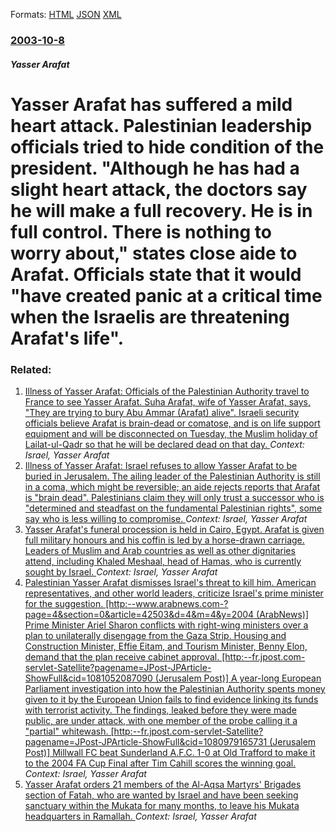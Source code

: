 
Formats: [HTML](/news/2003/10/8/yasser-arafat-has-suffered-a-mild-heart-attack-palestinian-leadership-officials-tried-to-hide-condition-of-the-president-although-he-has.html)  [JSON](/news/2003/10/8/yasser-arafat-has-suffered-a-mild-heart-attack-palestinian-leadership-officials-tried-to-hide-condition-of-the-president-although-he-has.json)  [XML](/news/2003/10/8/yasser-arafat-has-suffered-a-mild-heart-attack-palestinian-leadership-officials-tried-to-hide-condition-of-the-president-although-he-has.xml)  

### [2003-10-8](/news/2003/10/8/index.md)

##### Yasser Arafat
#  Yasser Arafat has suffered a mild heart attack. Palestinian leadership officials tried to hide condition of the president. "Although he has had a slight heart attack, the doctors say he will make a full recovery. He is in full control. There is nothing to worry about," states close aide to Arafat. Officials state that it would "have created panic at a critical time when the Israelis are threatening Arafat's life".




### Related:

1. [ Illness of Yasser Arafat: Officials of the Palestinian Authority travel to France to see Yasser Arafat. Suha Arafat, wife of Yasser Arafat, says, "They are trying to bury Abu Ammar (Arafat) alive". Israeli security officials believe Arafat is brain-dead or comatose, and is on life support equipment and will be disconnected on Tuesday, the Muslim holiday of Lailat-ul-Qadr so that he will be declared dead on that day. ](/news/2004/11/7/illness-of-yasser-arafat-officials-of-the-palestinian-authority-travel-to-france-to-see-yasser-arafat-suha-arafat-wife-of-yasser-arafat.md) _Context: Israel, Yasser Arafat_
2. [ Illness of Yasser Arafat: Israel refuses to allow Yasser Arafat to be buried in Jerusalem. The ailing leader of the Palestinian Authority is still in a coma, which might be reversible; an aide rejects reports that Arafat is "brain dead". Palestinians claim they will only trust a successor who is "determined and steadfast on the fundamental Palestinian rights", some say who is less willing to compromise. ](/news/2004/11/5/illness-of-yasser-arafat-israel-refuses-to-allow-yasser-arafat-to-be-buried-in-jerusalem-the-ailing-leader-of-the-palestinian-authority-i.md) _Context: Israel, Yasser Arafat_
3. [ Yasser Arafat's funeral procession is held in Cairo, Egypt. Arafat is given full military honours and his coffin is led by a horse-drawn carriage. Leaders of Muslim and Arab countries as well as other dignitaries attend, including Khaled Meshaal, head of Hamas, who is currently sought by Israel. ](/news/2004/11/11/yasser-arafat-s-funeral-procession-is-held-in-cairo-egypt-arafat-is-given-full-military-honours-and-his-coffin-is-led-by-a-horse-drawn-ca.md) _Context: Israel, Yasser Arafat_
4. [ Palestinian Yasser Arafat dismisses Israel's threat to kill him. American representatives, and other world leaders, criticize Israel's prime minister for the suggestion. [http:--www.arabnews.com-?page=4&section=0&article=42503&d=4&m=4&y=2004 (ArabNews)] Prime Minister Ariel Sharon conflicts with right-wing ministers over a plan to unilaterally disengage from the Gaza Strip. Housing and Construction Minister, Effie Eitam, and Tourism Minister, Benny Elon, demand that the plan receive cabinet approval. [http:--fr.jpost.com-servlet-Satellite?pagename=JPost-JPArticle-ShowFull&cid=1081052087090 (Jerusalem Post)] A year-long European Parliament investigation into how the Palestinian Authority spents money given to it by the European Union fails to find evidence linking its funds with terrorist activity. The findings, leaked before they were made public, are under attack, with one member of the probe calling it a "partial" whitewash. [http:--fr.jpost.com-servlet-Satellite?pagename=JPost-JPArticle-ShowFull&cid=1080979165731 (Jerusalem Post)] Millwall FC beat Sunderland A.F.C. 1-0 at Old Trafford to make it to the 2004 FA Cup Final after Tim Cahill scores the winning goal.](/news/2004/04/4/palestinian-yasser-arafat-dismisses-israel-s-threat-to-kill-him-american-representatives-and-other-world-leaders-criticize-israel-s-prim.md) _Context: Israel, Yasser Arafat_
5. [ Yasser Arafat orders 21 members of the Al-Aqsa Martyrs' Brigades section of Fatah, who are wanted by Israel and have been seeking sanctuary within the Mukata for many months, to leave his Mukata headquarters in Ramallah. ](/news/2004/04/22/yasser-arafat-orders-21-members-of-the-al-aqsa-martyrs-brigades-section-of-fatah-who-are-wanted-by-israel-and-have-been-seeking-sanctuary.md) _Context: Israel, Yasser Arafat_

